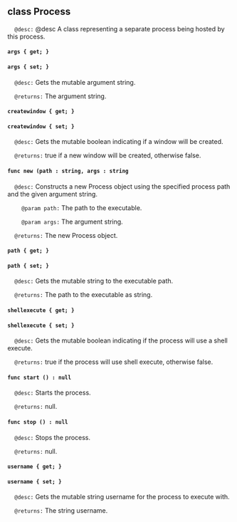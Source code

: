 ## class Process

&nbsp;&nbsp;&nbsp;&nbsp;```@desc:``` @desc A class representing a separate process being hosted by this process.

#### ```args { get; }```

#### ```args { set; }```

&nbsp;&nbsp;&nbsp;&nbsp;```@desc:``` Gets the mutable argument string.

&nbsp;&nbsp;&nbsp;&nbsp;```@returns:``` The argument string.

#### ```createwindow { get; }```

#### ```createwindow { set; }```

&nbsp;&nbsp;&nbsp;&nbsp;```@desc:``` Gets the mutable boolean indicating if a window will be created.

&nbsp;&nbsp;&nbsp;&nbsp;```@returns:``` true if a new window will be created, otherwise false.

#### ```func new (path : string, args : string```

&nbsp;&nbsp;&nbsp;&nbsp;```@desc:``` Constructs a new Process object using the specified process path and the given argument string.

&nbsp;&nbsp;&nbsp;&nbsp;&nbsp;&nbsp;&nbsp;&nbsp;```@param path:``` The path to the executable.

&nbsp;&nbsp;&nbsp;&nbsp;&nbsp;&nbsp;&nbsp;&nbsp;```@param args:``` The argument string.

&nbsp;&nbsp;&nbsp;&nbsp;```@returns:``` The new Process object.

#### ```path { get; }```

#### ```path { set; }```

&nbsp;&nbsp;&nbsp;&nbsp;```@desc:``` Gets the mutable string to the executable path.

&nbsp;&nbsp;&nbsp;&nbsp;```@returns:``` The path to the executable as string.

#### ```shellexecute { get; }```

#### ```shellexecute { set; }```

&nbsp;&nbsp;&nbsp;&nbsp;```@desc:``` Gets the mutable boolean indicating if the process will use a shell execute.

&nbsp;&nbsp;&nbsp;&nbsp;```@returns:``` true if the process will use shell execute, otherwise false.

#### ```func start () : null```

&nbsp;&nbsp;&nbsp;&nbsp;```@desc:``` Starts the process.

&nbsp;&nbsp;&nbsp;&nbsp;```@returns:``` null.

#### ```func stop () : null```

&nbsp;&nbsp;&nbsp;&nbsp;```@desc:``` Stops the process.

&nbsp;&nbsp;&nbsp;&nbsp;```@returns:``` null.

#### ```username { get; }```

#### ```username { set; }```

&nbsp;&nbsp;&nbsp;&nbsp;```@desc:``` Gets the mutable string username for the process to execute with.

&nbsp;&nbsp;&nbsp;&nbsp;```@returns:``` The string username.

